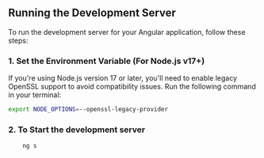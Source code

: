## Running the Development Server

To run the development server for your Angular application, follow these steps:

### 1. Set the Environment Variable (For Node.js v17+)

If you're using Node.js version 17 or later, you'll need to enable legacy OpenSSL support to avoid compatibility issues. Run the following command in your terminal:

```bash
export NODE_OPTIONS=--openssl-legacy-provider
```


### 2. To Start the development server 
  ```bash
      ng s
